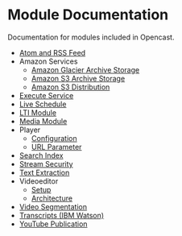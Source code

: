 # Module Documentation

Documentation for modules included in Opencast.

* [Atom and RSS Feed](atomrss.md)
* Amazon Services
    * [Amazon Glacier Archive Storage](awsglacierarchive.md)
    * [Amazon S3 Archive Storage](awss3archive.md)
    * [Amazon S3 Distribution](awss3distribution.md)
* [Execute Service](execute.md)
* [Live  Schedule](liveschedule.md)
* [LTI Module](ltimodule.md)
* [Media Module](mediamodule.configuration.md)
* Player
    * [Configuration](player.configuration.md)
    * [URL Parameter](player.url.parameter.md)
* [Search Index](searchindex.md)
* [Stream Security](stream-security.md)
* [Text Extraction](textextraction.md)
* Videoeditor
    * [Setup](videoeditor.setup.md)
    * [Architecture](videoeditor.architecture.md)
* [Video Segmentation](videosegmentation.md)
* [Transcripts (IBM Watson)](watsontranscripts.md)
* [YouTube Publication](youtubepublication.md)
